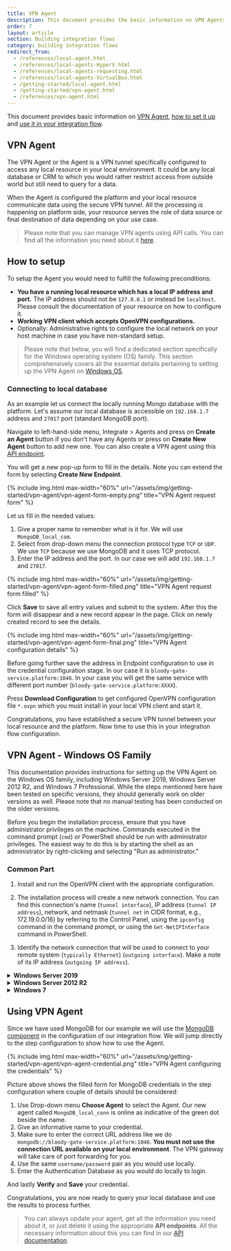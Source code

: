 ```yaml
---
title: VPN Agent
description: This document provides the basic information on VPN Agents and the way setup one in case you require one.
order: 7
layout: article
section: Building integration flows
category: building integration flows
redirect_from:
  - /references/local-agent.html
  - /references/local-agents-HyperV.html
  - /references/local-agents-requesting.html
  - /references/local-agents-VirtualBox.html
  - /getting-started/local-agent.html
  - /getting-started/vpn-agent.html
  - /references/vpn-agent.html
---
```


This document provides basic information on [VPN Agent](#vpn-agent), [how to set it up](#how-to-setup)
and [use it in your integration flow](#using-vpn-agent).

## VPN Agent

The VPN Agent or the Agent is а VPN tunnel specifically configured to access any
local resource in your local environment. It could be any local database or CRM
to which you would rather restrict access from outside world but still need
to query for a data.

When the Agent is configured the platform and your local resource communicate data
using the secure VPN tunnel. All the processing is happening on platform side, your
resource serves the role of data source or final destination of data depending on
your use case.

> Please note that you can manage VPN agents using API calls. You can find all the information you need about it [here]({{site.data.tenant.apiDocsUri}}/v2#/vpn%20agents).

## How to setup

To setup the Agent you would need to fulfill the following preconditions:

*   **You have a running local resource which has a local IP address and port.** The IP address should not be `127.0.0.1` or instead be `localhost`. Please consult the documentation of your resource on how to configure it.
*   **Working VPN client which accepts OpenVPN configurations.**
*   Optionally: Administrative rights to configure the local network on your host machine in case you have non-standard setup.

> Please note that below, you will find a dedicated section specifically for the Windows operating system (OS) family. This section comprehensively covers all the essential details pertaining to setting up the VPN Agent on [Windows OS](#vpn-agent---windows-os-family).

### Connecting to local database

As an example let us connect the locally running Mongo database with the platform.
Let's assume our local database is accessible on `192.168.1.7` address and `27017`
port (standard MongoDB port).

Navigate to left-hand-side menu, Integrate > Agents and press on **Create an Agent** button
if you don't have any Agents or press on **Create New Agent** button to add new one. You can also create a VPN agent using this [API endpoint]({{site.data.tenant.apiDocsUri}}/v2#/vpn%20agents/post_agents_vpn).

You will get a new pop-up form to fill in the details. Note you can extend the form
by selecting **Create New Endpoint**.

{% include img.html max-width="60%" url="/assets/img/getting-started/vpn-agent/vpn-agent-form-empty.png" title="VPN Agent request form" %}

Let us fill in the needed values:

1.  Give a proper name to remember what is it for. We will use `MongoDB_local_com`.
2.  Select from drop-down menu the connection protocol type `TCP` or `UDP`. We use `TCP` because we use MongoDB and it uses TCP protocol.
3.  Enter the IP address and the port. In our case we will add `192.168.1.7` and `27017`.

{% include img.html max-width="60%" url="/assets/img/getting-started/vpn-agent/vpn-agent-form-filled.png" title="VPN Agent request form filled" %}

Click **Save** to save all entry values and submit to the system. After this the
form will disappear and a new record appear in the page. Click on newly created
record to see the details.

{% include img.html max-width="60%" url="/assets/img/getting-started/vpn-agent/vpn-agent-form-final.png" title="VPN Agent configuration details" %}

Before going further save the address in Endpoint configuration to use in the
credential configuration stage. In our case it is `bloody-gate-service.platform:1046`.
In your case you will get the same service with different port number (`bloody-gate-service.platform:XXXX`).

Press **Download Configuration** to get configured OpenVPN configuration file
`*.ovpn` which you must install in your local VPN client and start it.

Congratulations, you have established a secure VPN tunnel between your local
resource and the platform. Now time to use this in your integration flow configuration.

## VPN Agent - Windows OS Family

This documentation provides instructions for setting up the VPN Agent on the Windows OS family, including Windows Server 2019, Windows Server 2012 R2, and Windows 7 Professional. While the steps mentioned here have been tested on specific versions, they should generally work on older versions as well. Please note that no manual testing has been conducted on the older versions.

Before you begin the installation process, ensure that you have administrator privileges on the machine. Commands executed in the command prompt (`cmd`) or PowerShell should be run with administrator privileges. The easiest way to do this is by starting the shell as an administrator by right-clicking and selecting "Run as administrator."

### Common Part

1. Install and run the OpenVPN client with the appropriate configuration.

2. The installation process will create a new network connection. You can find this connection's name (`tunnel interface`), IP address (`tunnel IP address`), network, and netmask (`tunnel net` in CIDR format, e.g., 172.19.0.0/16) by referring to the Control Panel, using the `ipconfig` command in the command prompt, or using the `Get-NetIPInterface` command in PowerShell.

3. Identify the network connection that will be used to connect to your remote system (`typically Ethernet`) (`outgoing interface`). Make a note of its IP address (`outgoing IP address`).

<details close markdown="block"><summary><strong>Windows Server 2019</strong></summary>

**1.** SEnable IP routing by running the following command in PowerShell as an administrator:

```
Set-NetIPInterface -Forwarding Enabled
```

To check if IP routing is enabled, run the following command in PowerShell:

```
Get-NetIPInterface | Select-Object ifIndex, InterfaceAlias, AddressFamily, ConnectionState, Forwarding | Sort-Object -Property IfIndex | Format-Table
```

**2.** Enable NAT by running the following command in PowerShell as an administrator:

```
New-NetNat -Name NAT_NAME -InternalIPInterfaceAddressPrefix <tunnel net>
```
Replace `<tunnel net>` with the appropriate value for the tunnel network. To check if NAT was created successfully, run the following command in PowerShell:

```
Get-NetNat
```

**3.** Grant access through the firewall by running the following command in PowerShell as an administrator:

```
New-NetFirewallRule -DisplayName "Allow Inbound from Tunnel" -Direction Inbound -RemoteAddress <tunnel net>, <outgoing IP address> -Action Allow
```

Replace `<tunnel net>` with the tunnel network and `<outgoing IP address>` with the outgoing IP address. You can also use the `Windows Firewall` UI or disable the firewall entirely in the `Control Panel`. However, disabling the firewall poses security risks. To check if the rule was installed successfully, you can use the `Windows Firewall` UI or run the following command in PowerShell:

```
Get-NetFirewallRule
```

</details>

<details close markdown="block"><summary><strong>Windows Server 2012 R2</strong></summary>

**1.** Enable IP routing by running the following command in PowerShell as an administrator:

```
Set-NetIPInterface -Forwarding Enabled
```

To check if IP routing is enabled, run the following command in PowerShell:

```
Get-NetIPInterface | Select-Object ifIndex, InterfaceAlias, AddressFamily, ConnectionState, Forwarding | Sort-Object -Property IfIndex | Format-Table
```

**2.** Enable NAT:

Setting up NAT in Windows Server 2012 R2 is more involved compared to Windows Server 2019. Please refer to the [documentation](https://www.itprotoday.com/windows-server/jsi-tip-7353-how-do-i-configure-nat-server-windows-server-2003) for detailed instructions. This involves installing and configuring the Routing and Remote Access Service (RRAS) using the UI. Add the `tunnel interface` as Private and the `outgoing interface` as Public. You can install and enable RRAS using the following PowerShell command:

```
Install-WindowsFeature Routing -IncludeManagementTools
```

**3.** Grant access through the firewall by running the following command in PowerShell as an administrator:

```
New-NetFirewallRule -DisplayName "Allow Inbound from Tunnel" -Direction Inbound -RemoteAddress <tunnel net>, <outgoing IP address> -Action Allow
```

Replace `<tunnel net>` with the tunnel network and `<outgoing IP address>` with the outgoing IP address. You can also use the `Windows Firewall` UI or disable the firewall entirely in the `Control Panel`. However, disabling the firewall poses security risks. To check if the rule was installed successfully, you can use the `Windows Firewall` UI or run the following command in PowerShell:

```
Get-NetFirewallRule
```

</details>

<details close markdown="block"><summary><strong>Windows 7</strong></summary>

**1.** Enable Routing and Remote Service (RRAS): Go to Control Panel -> Administrative Tools -> Services -> Routing and Remote Access. Set the startup mode to "Automatic," apply the changes, and start the service.

**2.** Instead of enabling NAT, configure Internet Connection Sharing (ICS):

* Go to Control Panel -> Network and Internet -> Network and Sharing Center.
* Click on "Change adapter settings."
* Right-click on the `outgoing interface` and select "Properties."
* In the "Properties" window, navigate to the "Sharing" tab.
* Enable the checkbox "Allow other network users to connect through this computer's Internet connection."
* Select the `tunnel interface` under "Home networking connection."

> Notice: It might be necessary to disconnect and reconnect the OpenVPN client after making this setting change.

**3.** Grant access through the firewall:

* Go to Control Panel -> System and Security -> Windows Firewall -> Advanced Settings -> New Rule.
* Create an "Inbound" rule that allows all traffic for all programs, protocols, and ports where remote IP addresses are from the `tunnel net` (e.g., 172.19.0.0/16).
* Alternatively, you can disable the firewall entirely by going to Control Panel -> System and Security -> Windows Firewall -> Turn Windows Firewall on or off. However, disabling the firewall poses security risks.

> Please keep in mind the security implications when modifying firewall settings.

</details>

## Using VPN Agent

Since we have used MongoDB for our example we will use the [MongoDB component](/components/mongodb)
in the configuration of our integration flow. We will jump directly to the step
configuration to show how to use the Agent.

{% include img.html max-width="60%" url="/assets/img/getting-started/vpn-agent/vpn-agent-credential.png" title="VPN Agent configuring the credentials" %}

Picture above shows the filled form for MongoDB credentials in the step configuration
where couple of details should be considered:

1.  Use Drop-down menu **Choose Agent** to select the Agent. Our new agent called `MongoDB_local_conn` is online as indicative of the green dot beside the name.
2.  Give an informative name to your credential.
3.  Make sure to enter the correct URL address like we do `mongodb://bloody-gate-service.platform:1046`. **You must not use the connection URL available on your local environment**. The VPN gateway will take care of port forwarding for you.
4.  Use the same `username/password` pair as you would use locally.
5.  Enter the Authentication Database as you would do locally to login.

And lastly **Verify** and **Save** your credential.

Congratulations, you are now ready to query your local database and use the results
to process further.

>You can always update your agent, get all the information you need about it, or just delete it using the appropriate **API endpoints**.
All the necessary information about this you can find in our [API documentation]({{site.data.tenant.apiDocsUri}}/v2#/vpn%20agents).
